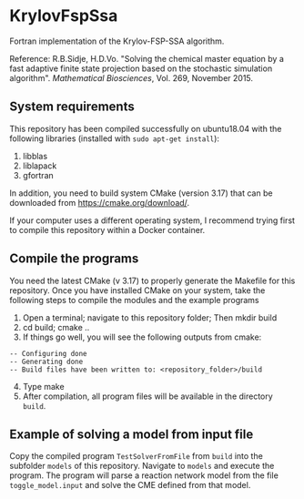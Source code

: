 # KrylovFspSsa

Fortran implementation of the  Krylov-FSP-SSA algorithm. 

Reference:
R.B.Sidje, H.D.Vo. "Solving the chemical master equation by a fast adaptive finite state projection based on the stochastic simulation algorithm". _Mathematical Biosciences_, Vol. 269, November 2015.

## System requirements
This repository has been compiled successfully on ubuntu18.04 with the following libraries (installed with ```sudo apt-get install```):
1) libblas
2) liblapack
3) gfortran 

In addition, you need to build system CMake (version 3.17) that can be downloaded from https://cmake.org/download/.

If your computer uses a different operating system, I recommend trying first to compile this repository within a Docker container.

## Compile the programs 
You need the latest CMake (v 3.17) to properly generate the Makefile for this repository. Once you have installed CMake on your system, take the following steps to compile the modules and the example programs
1) Open a terminal; navigate to this repository folder; Then 
    mkdir build
2) cd build; 
    cmake .. 
3) If things go well, you will see the following outputs from cmake:
```
-- Configuring done 
-- Generating done 
-- Build files have been written to: <repository_folder>/build
```
4) Type make 
5) After compilation, all program files will be available in the directory ```build```.
## Example of solving a model from input file 
Copy the compiled program ```TestSolverFromFile``` from ```build``` into the subfolder ```models``` of this repository. Navigate to ```models``` and execute the program. The program will parse a reaction network model from the file ```toggle_model.input``` and solve the CME defined from that model.
